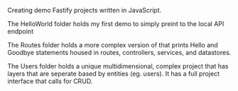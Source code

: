 Creating demo Fastify projects written in JavaScript. 

The HelloWorld folder holds my first demo to simply preint to the local API endpoint

The Routes folder holds a more complex version of that prints Hello and Goodbye statements housed in routes, controllers, services, and datastores.

The Users folder holds a unique multidimensional, complex project that has layers that are seperate based by entities (eg. users). It has a full project interface that calls for CRUD. 
